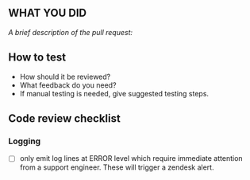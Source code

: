 ## WHAT YOU DID
_A brief description of the pull request:_

## How to test

- How should it be reviewed? 
- What feedback do you need? 
- If manual testing is needed, give suggested testing steps.

## Code review checklist

### Logging

- [ ] only emit log lines at ERROR level which require immediate attention from a support engineer. These will trigger a zendesk alert.
